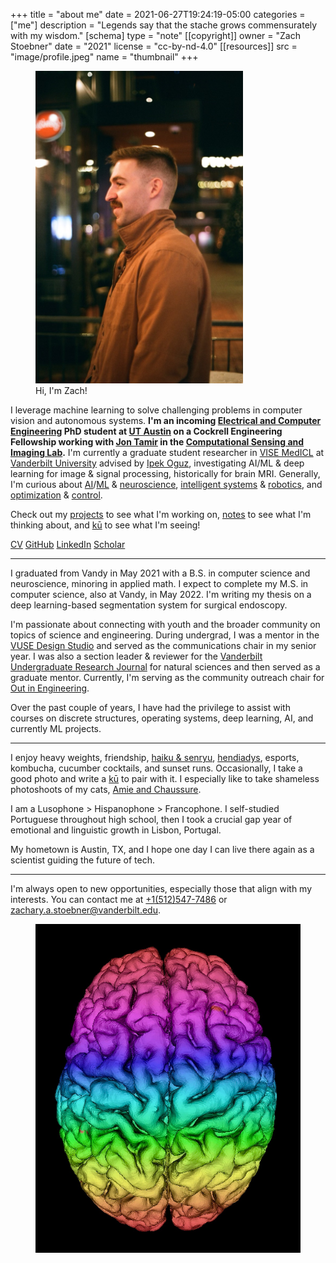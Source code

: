 +++
title = "about me"
date = 2021-06-27T19:24:19-05:00
categories = ["me"]
description = "Legends say that the stache grows commensurately with my wisdom."
[schema]
 type = "note"
[[copyright]]
  owner = "Zach Stoebner"
  date = "2021"
  license = "cc-by-nd-4.0"
[[resources]]
  src = "image/profile.jpeg"
  name = "thumbnail"
+++

<figure>
<img src="image/profile.jpeg" alt="Zach Stoebner, profle, at 5th&Broadway in Nashville, TN" style="height:500px;width:332px;" />
<figcaption>Hi, I'm Zach!</figcaption>
</figure>

I leverage machine learning to solve challenging problems in computer vision and autonomous systems. <strong>I'm an incoming [Electrical and Computer Engineering](https://www.ece.utexas.edu) PhD student at [UT Austin](https://www.utexas.edu) on a Cockrell Engineering Fellowship working with [Jon Tamir](https://users.ece.utexas.edu/~jtamir/) in the [Computational Sensing and Imaging Lab](https://users.ece.utexas.edu/~jtamir/csilab.html).</strong> I'm currently a graduate student researcher in [VISE MedICL](https://www.vanderbilt.edu/vise/visepeople/zachary-stoebner/) at [Vanderbilt University](https://www.vanderbilt.edu) advised by [Ipek Oguz](https://engineering.vanderbilt.edu/bio/ipek-oguz), investigating AI/ML & deep learning for image & signal processing, historically for brain MRI. Generally, I'm curious about [AI](/tags/ai)/[ML](/tags/ml) & [neuroscience](/tags/neuro), [intelligent systems](/tags/cps) & [robotics](/tags/robotics), and [optimization](/tags/opt) & [control](/tags/control). 

Check out my [projects](/projects/) to see what I'm working on, [notes](/notes/) to see what I'm thinking about, and [kū](/kus/) to see what I'm seeing!

[CV](/doc/CV.pdf)
[GitHub](https://github.com/zstoebs)
[LinkedIn](https://www.linkedin.com/in/zstoebs/)
[Scholar](https://scholar.google.com/citations?authuser=2&user=uQ4eoukAAAAJ)

<!--more-->

---

I graduated from Vandy in May 2021 with a B.S. in computer science and neuroscience, minoring in applied math. I expect to complete my M.S. in computer science, also at Vandy, in May 2022. I'm writing my thesis on a deep learning-based segmentation system for surgical endoscopy. 

I'm passionate about connecting with youth and the broader community on topics of science and engineering. During undergrad, I was a mentor in the [VUSE Design Studio](https://my.vanderbilt.edu/designstudio/) and served as the communications chair in my senior year. I was also a section leader & reviewer for the [Vanderbilt Undergraduate Research Journal](https://vurj.vanderbilt.edu) for natural sciences and then served as a graduate mentor. Currently, I'm serving as the community outreach chair for [Out in Engineering](https://anchorlink.vanderbilt.edu/organization/outinengineering). 

Over the past couple of years, I have had the privilege to assist with courses on discrete structures, operating systems, deep learning, AI, and currently ML projects. 

---

I enjoy heavy weights, friendship, [haiku & senryu](/kus/), [hendiadys](/notes/hendiadys), esports, kombucha, cucumber cocktails, and sunset runs. Occasionally, I take a good photo and write a [kū](/kus/) to pair with it. I especially like to take shameless photoshoots of my cats, [Amie and Chaussure](/kus/spring-summer-2021). 

I am a Lusophone > Hispanophone > Francophone. I self-studied Portuguese throughout high school, then I took a crucial gap year of emotional and linguistic growth in Lisbon, Portugal. 

My hometown is Austin, TX, and I hope one day I can live there again as a scientist guiding the future of tech. 

---

I'm always open to new opportunities, especially those that align with my interests. You can contact me at [+1(512)547-7486](tel:+15125477486) or zachary.a.stoebner@vanderbilt.edu.

<figure>
<img src="image/rainbow_brain.jpg" alt="A surface mesh with a pixelwise index-based color gradient overlay, visualized with VTK." /> 
</figure>
